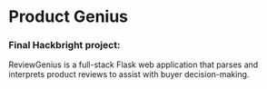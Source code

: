 # Product Genius

### Final Hackbright project:

ReviewGenius is a full-stack Flask web application that parses and interprets product reviews to assist with buyer decision-making.
